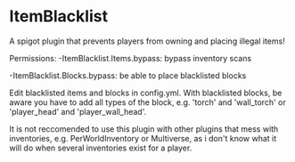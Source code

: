# ItemBlacklist
A spigot plugin that prevents players from owning and placing illegal items!

Permissions:
  -ItemBlacklist.Items.bypass:
    bypass inventory scans
   
  -ItemBlacklist.Blocks.bypass:
    be able to place blacklisted blocks
    
Edit blacklisted items and blocks in config.yml. With blacklisted blocks, be aware you have to add all types of the block, e.g. 'torch' and 'wall_torch' or 'player_head' and 'player_wall_head'.

It is not reccomended to use this plugin with other plugins that mess with inventories, e.g. PerWorldInventory or Multiverse, as i don't know what it will do when several inventories exist for a player.
